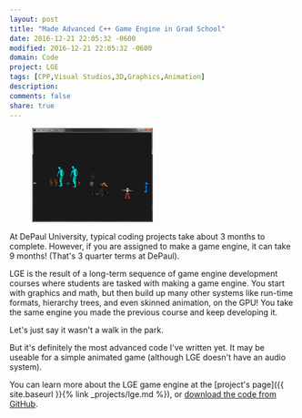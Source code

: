 ```yaml
---
layout: post
title: "Made Advanced C++ Game Engine in Grad School"
date: 2016-12-21 22:05:32 -0600
modified: 2016-12-21 22:05:32 -0600
domain: Code
project: LGE
tags: [CPP,Visual Studios,3D,Graphics,Animation]
description:
comments: false
share: true
---
```


<figure>
    <a href="/_images/project-images/lge/demo1.png" target="_blank">
	   <img src="/_images/project-images/lge/demo1.png" alt="" width="50%" height="50%">
    </a>
</figure>

At DePaul University, typical coding projects take about 3 months to complete. However, if you are assigned to make a game engine, it can take 9 months! (That's 3 quarter terms at DePaul).

LGE is the result of a long-term sequence of game engine development courses where students are tasked with making a game engine. You start with graphics and math, but then build up many other systems like run-time formats, hierarchy trees, and even skinned animation, on the GPU! You take the same engine you made the previous course and keep developing it.

Let's just say it wasn't a walk in the park.

But it's definitely the most advanced code I've written yet. It may be useable for a simple animated game (although LGE doesn't have an audio system).

You can learn more about the LGE game engine at the [project's page]({{ site.baseurl }}{% link _projects/lge.md %}), or [download the code from GitHub](https://github.com/JISyed/LGE-Game-Engine).
